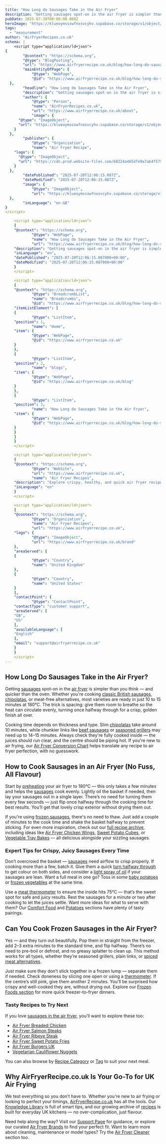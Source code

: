 ```yaml
---
title: "How Long do Sausages Take in the Air Fryer"
description: "Getting sausages spot-on in the air fryer is simpler than you think — and quicker than the oven. Whether you're cooking classic British sausages, chipolatas, or meat-free alternatives, most varieties are ready in just 10 to 15 minutes at 180°C. The trick is spacing: give them room to breathe so the heat can circulate evenly, turning once halfway through for a crisp, golden finish all over."
pubDate: 2025-07-20T00:00:00.000Z
heroImage: "https://klueoymssxwfnxsvcyhv.supabase.co/storage/v1/object/public/Shmucket/how-long-do-sausages-take-in-the-air-fryer.png"
tags:
  - "measurement"
author: "AirFryerRecipes.co.uk"
schema: |
    <script type="application/ld+json">
{
        "@context": "https://schema.org",
        "@type": "BlogPosting",
        "url": "https://www.airfryerrecipe.co.uk/blog/how-long-do-sausages-take-in-the-air-fryer",
        "mainEntityOfPage": {
            "@type": "WebPage",
            "@id": "https://www.airfryerrecipe.co.uk/blog/how-long-do-sausages-take-in-the-air-fryer"
  },
        "headline": "How Long do Sausages Take in the Air Fryer",
        "description": "Getting sausages spot-on in the air fryer is simpler than you think — and quicker than the oven. Whether you're cooking classic British sausages, chipolatas, or meat-free alternatives, most varieties are ready in just 10 to 15 minutes at 180°C. The trick is spacing: give them room to breathe so the heat can circulate evenly, turning once halfway through for a crisp, golden finish all over.",
        "author": {
            "@type": "Person",
            "name": "AirFryerRecipes.co.uk",
            "url": "https://www.airfryerrecipe.co.uk/about",
            "image": {
      "@type": "ImageObject",
      "url": "https://klueoymssxwfnxsvcyhv.supabase.co/storage/v1/object/public/Shmucket/Me.jpg"
    }
  },
        "publisher": {
            "@type": "Organization",
            "name": "Air Fryer Recipe",
    "logo": {
      "@type": "ImageObject",
      "url": "https://cdn.prod.website-files.com/68224a465dfe9a7ab4f57570/6844191451a8b2f1e37e63cc_Untitled%20design%20-%202025-06-05T205644.948%20(1).png"
    }
  },
        "datePublished": "2025-07-20T12:06:15.087Z",
        "dateModified": "2025-07-20T12:06:15.087Z",
        "image": {
            "@type": "ImageObject",
            "url": "https://klueoymssxwfnxsvcyhv.supabase.co/storage/v1/object/public/Shmucket/how-long-do-sausages-take-in-the-air-fryer.png"
  },
        "inLanguage": "en-GB"
}
</script>

    <script type="application/ld+json">
    {
    "@context": "https://schema.org",
            "@type": "WebPage",
            "name": "How Long do Sausages Take in the Air Fryer",
            "url": "https://www.airfryerrecipe.co.uk/blog/how-long-do-sausages-take-in-the-air-fryer",
    "description": "Getting sausages spot-on in the air fryer is simpler than you think — and quicker than the oven. Whether you're cooking classic British sausages, chipolatas, or meat-free alternatives, most varieties are ready in just 10 to 15 minutes at 180°C. The trick is spacing: give them room to breathe so the heat can circulate evenly, turning once halfway through for a crisp, golden finish all over.",
    "inLanguage": "en",
    "datePublished": "2025-07-20T12:06:15.087000+00:00",
    "dateModified": "2025-07-20T12:06:15.087000+00:00"
    }
    </script>

    <script type="application/ld+json">
    {
    "@context": "https://schema.org",
            "@type": "BreadcrumbList",
            "name": "Breadcrumbs",
            "@id": "https://www.airfryerrecipe.co.uk/blog/how-long-do-sausages-take-in-the-air-fryer#breadcrumbs",
    "itemListElement": [
    {
            "@type": "ListItem",
    "position": 1,
            "name": "Home",
    "item": {
            "@type": "WebPage",
            "@id": "https://www.airfryerrecipe.co.uk"
    }
    },
    {
            "@type": "ListItem",
    "position": 2,
            "name": "blogs",
    "item": {
            "@type": "WebPage",
            "@id": "https://www.airfryerrecipe.co.uk/blog"
    }
    },
    {
            "@type": "ListItem",
    "position": 3,
            "name": "How Long do Sausages Take in the Air Fryer",
    "item": {
            "@type": "WebPage",
            "@id": "https://www.airfryerrecipe.co.uk/blog/how-long-do-sausages-take-in-the-air-fryer"
    }
    }
    ]
    }
    </script>

    <script type="application/ld+json">
    {
    "@context": "https://schema.org",
            "@type": "WebSite",
            "url": "https://www.airfryerrecipe.co.uk",
            "name": "Air Fryer Recipes",
    "description": "Explore crispy, healthy, and quick air fryer recipes from around the world. Perfect for everyday meals.",
    "inLanguage": "en"
    }
    </script>

    <script type="application/ld+json">
    {
    "@context": "https://schema.org",
            "@type": "Organization",
            "name": "Air Fryer Recipes",
            "url": "https://www.airfryerrecipe.co.uk",
    "logo": {
            "@type": "ImageObject",
            "url": "https://www.airfryerrecipe.co.uk/brand"
    },
    "areaServed": [
    {
            "@type": "Country",
            "name": "United Kingdom"
    },
    {
            "@type": "Country",
            "name": "United States"
    }
    ],
    "contactPoint": {
            "@type": "ContactPoint",
    "contactType": "customer support",
    "areaServed": [
    "GB",
    "US"
    ],
    "availableLanguage": [
    "English"
    ],
    "email": "support@airfryerrecipe.co.uk"
    }
    }
    </script>
---
```


<h2 id=""><strong id="">How Long Do Sausages Take in the Air Fryer?</strong></h2><p id="">Getting <a target="_new" href="https://www.airfryerrecipe.co.uk/recipes" id="">sausages</a> spot-on in the <a target="_new" href="https://www.airfryerrecipe.co.uk" id="">air fryer</a> is simpler than you think — and quicker than the oven. Whether you're cooking <a target="_new" href="https://www.airfryerrecipe.co.uk/recipe-category/lamb" id="">classic British sausages</a>, <a target="_new" href="https://www.airfryerrecipe.co.uk/recipes/air-fryer-chicken-mini-fillets" id="">chipolatas</a>, or <a target="_new" id="">meat-free alternatives</a>, most varieties are ready in just 10 to 15 minutes at 180°C. The trick is spacing: give them room to breathe so the heat can circulate evenly, turning once halfway through for a crisp, golden finish all over.</p><p id="">Cooking time depends on thickness and type. Slim <a target="_new" href="https://www.airfryerrecipe.co.uk/recipes/air-fryer-thin-steak" id="">chipolatas</a> take around 10 minutes, while chunkier links like <a target="_new" href="https://www.airfryerrecipe.co.uk/recipe-category/beef" id="">beef sausages</a> or <a target="_new" href="https://www.airfryerrecipe.co.uk/recipes/air-fryer-ribeye-steak" id="">seasoned grillers</a> may need up to 14–15 minutes. Always check they're fully cooked inside — the juices should run clear, and the centre should be piping hot. If you're new to air frying, our <a target="_new" href="https://www.airfryerrecipe.co.uk/air-fryer-conversion-chart" id="">Air Fryer Conversion Chart</a> helps translate any recipe to air fryer perfection, with no guesswork.</p><h2 id="">How to Cook Sausages in an Air Fryer (No Fuss, All Flavour)</h2><p id="">Start by <a target="_new" href="https://www.airfryerrecipe.co.uk/air-fryer-knowledge-library" id="">preheating</a> your air fryer to 180°C — this only takes a few minutes and helps the <a target="_new" href="https://www.airfryerrecipe.co.uk/recipes/air-fryer-sausage-veg-tray-bake" id="">sausages</a> cook evenly. Lightly oil the basket if needed, then lay your sausages out in a single layer. There’s no need for turning them every few seconds — just flip once halfway through the cooking time for best results. You’ll get that lovely crisp exterior without drying them out.</p><p id="">If you're using <a target="_new" href="https://www.airfryerrecipe.co.uk/recipe-category/frozen-foods" id="">frozen sausages</a>, there's no need to thaw. Just add a couple of minutes to the cook time and shake the basket halfway to prevent sticking. For even more inspiration, check out our <a target="_new" href="https://www.airfryerrecipe.co.uk/recipes" id="">full recipe archive</a>, including ideas like <a target="_new" href="https://www.airfryerrecipe.co.uk/recipes/air-fryer-chicken-wings" id="">Air Fryer Chicken Wings</a>, <a target="_new" href="https://www.airfryerrecipe.co.uk/recipes/air-fryer-sweet-potato-cubes" id="">Sweet Potato Cubes</a>, or <a target="_new" href="https://www.airfryerrecipe.co.uk/recipes/air-fryer-chicken-vegetable-tray-bake" id="">Vegetable Tray Bakes</a> — all delicious alongside your sizzling sausages.</p><h3 id="">Expert Tips for Crispy, Juicy Sausages Every Time</h3><p id="">Don’t overcrowd the basket — <a target="_new" href="https://www.airfryerrecipe.co.uk/recipes/air-fryer-burgers-uk" id="">sausages</a> need airflow to crisp properly. If cooking more than a few, batch it. Give them a quick <a target="_new" href="https://www.airfryerrecipe.co.uk/recipes/air-fryer-steak-bites-potatoes" id="">turn halfway through</a> to get colour on both sides, and consider a <a target="_new" href="https://www.airfryerrecipe.co.uk/air-fryer-cleaner" id="">light spray of oil</a> if your sausages are lean. Want a full meal in one go? Toss in some <a target="_new" href="https://www.airfryerrecipe.co.uk/recipes/air-fryer-baby-potatoes" id="">baby potatoes</a> or <a target="_new" href="https://www.airfryerrecipe.co.uk/recipes/air-fryer-frozen-vegetables" id="">frozen vegetables</a> at the same time.</p><p id="">Use a <a target="_new" href="https://www.airfryerrecipe.co.uk/air-fryer-knowledge-library" id="">meat thermometer</a> to ensure the inside hits 75°C — that’s the sweet spot for safe and juicy results. Rest the sausages for a minute or two after cooking to let the juices settle. Want more ideas for what to serve with them? Our <a target="_new" href="https://www.airfryerrecipe.co.uk/categories/comfort-food" id="">Comfort Food</a> and <a target="_new" href="https://www.airfryerrecipe.co.uk/recipe-category/potatoes" id="">Potatoes</a> sections have plenty of tasty pairings.</p><h2 id="">Can You Cook Frozen Sausages in the Air Fryer?</h2><p id="">Yes — and they turn out beautifully. Pop them in straight from the freezer, add 2–3 extra minutes to the standard time, and flip halfway. There’s no need to pre-boil or defrost, and no greasy splatter to clean up. This method works for all types, whether they’re seasoned grillers, plain links, or <a target="_new" href="https://www.airfryerrecipe.co.uk/recipes/crispy-air-fried-tofu" id="">spiced meat alternatives</a>.</p><p id="">Just make sure they don’t stick together in a frozen lump — separate them if needed. Check doneness by slicing one open or using a <a target="_new" href="https://www.airfryerrecipe.co.uk/air-fryer-knowledge-library" id="">thermometer</a>. If the centre’s still pink, give them another 2 minutes. You’ll be surprised how crispy and well-cooked they are, without drying out. Explore our <a target="_new" href="https://www.airfryerrecipe.co.uk/recipe-category/frozen-foods" id="">Frozen Foods section</a> for more quick freezer-to-fryer dinners.</p><h3 id="">Tasty Recipes to Try Next</h3><p id="">If you love <a target="_new" href="https://www.airfryerrecipe.co.uk/recipes/air-fryer-sausage-veg-tray-bake" id="">sausages in the air fryer</a>, you’ll want to explore these too:</p><ul id=""><li id=""><a target="_new" href="https://www.airfryerrecipe.co.uk/recipes/air-fryer-breaded-chicken" id="">Air Fryer Breaded Chicken</a></li><li id=""><a target="_new" href="https://www.airfryerrecipe.co.uk/recipes/air-fryer-salmon-steaks" id="">Air Fryer Salmon Steaks</a></li><li id=""><a href="https://www.airfryerrecipe.co.uk/recipes/air-fryer-ribeye-steak" id="">Air Fryer Ribeye Steak</a></li><li id=""><a target="_new" href="https://www.airfryerrecipe.co.uk/recipes/air-fryer-sweet-potato-fries" id="">Air Fryer Sweet Potato Fries</a></li><li id=""><a target="_new" href="https://www.airfryerrecipe.co.uk/recipes/air-fryer-burgers-uk" id="">Air Fryer Burgers UK</a></li><li id=""><a target="_new" href="https://www.airfryerrecipe.co.uk/recipes/air-fryer-cauliflower-nuggets" id="">Vegetarian Cauliflower Nuggets</a></li></ul><p id="">You can also browse by <a target="_new" href="https://www.airfryerrecipe.co.uk/recipe-category/chicken" id="">Recipe Category</a> or <a target="_new" href="https://www.airfryerrecipe.co.uk/categories/snacks" id="">Tag</a> to suit your next meal.</p><h2 id="">Why AirFryerRecipe.co.uk Is Your Go-To for UK Air Frying</h2><p id="">We test everything so you don’t have to. Whether you're new to air frying or looking to perfect your timings, <a href="https://www.airfryerrecipe.co.uk" id="">AirFryerRecipe.co.uk</a> has all the tools. Our <a target="_new" href="https://www.airfryerrecipe.co.uk/air-fryer-knowledge-library" id="">Knowledge Library</a> is full of smart tips, and our growing archive of <a target="_new" href="https://www.airfryerrecipe.co.uk/recipes" id="">recipes</a> is built for everyday UK kitchens — no over-complication, just flavour.</p><p id="">Need help along the way? Visit our <a target="_new" href="https://www.airfryerrecipe.co.uk/support" id="">Support Page</a> for guidance, or explore our curated <a target="_new" href="https://www.airfryerrecipe.co.uk/air-fryer-brands" id="">Air Fryer Brands</a> to find your perfect fit. Want to learn more about cleaning, maintenance or model types? Try the <a target="_new" href="https://www.airfryerrecipe.co.uk/air-fryer-cleaner" id="">Air Fryer Cleaner</a> section too.</p><p id="">‍</p>

